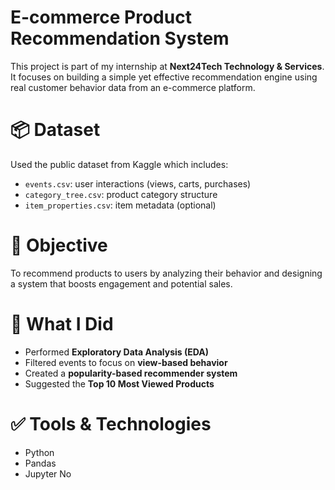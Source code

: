 
# E-commerce Product Recommendation System

This project is part of my internship at **Next24Tech Technology & Services**. It focuses on building a simple yet effective recommendation engine using real customer behavior data from an e-commerce platform.

# 📦 Dataset

Used the public dataset from Kaggle which includes:
- `events.csv`: user interactions (views, carts, purchases)
- `category_tree.csv`: product category structure
- `item_properties.csv`: item metadata (optional)

# 🧠 Objective

To recommend products to users by analyzing their behavior and designing a system that boosts engagement and potential sales.

# 🔧 What I Did

- Performed **Exploratory Data Analysis (EDA)**
- Filtered events to focus on **view-based behavior**
- Created a **popularity-based recommender system**
- Suggested the **Top 10 Most Viewed Products**

# ✅ Tools & Technologies

- Python
- Pandas
- Jupyter No

